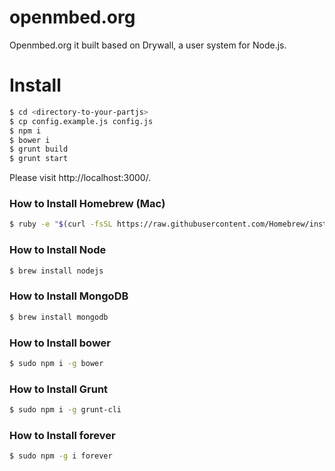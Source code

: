 openmbed.org
=============

Openmbed.org it built based on Drywall, a user system for Node.js.

Install
==============

```bash
$ cd <directory-to-your-partjs>
$ cp config.example.js config.js
$ npm i
$ bower i
$ grunt build
$ grunt start
```

Please visit http://localhost:3000/.

### How to Install Homebrew (Mac)

```bash
$ ruby -e "$(curl -fsSL https://raw.githubusercontent.com/Homebrew/install/master/install)"
```

### How to Install Node

```bash
$ brew install nodejs
```

### How to Install MongoDB

```bash
$ brew install mongodb
```

### How to Install bower

```bash
$ sudo npm i -g bower
```

### How to Install Grunt

```bash
$ sudo npm i -g grunt-cli
```

### How to Install forever

```bash
$ sudo npm -g i forever
```
